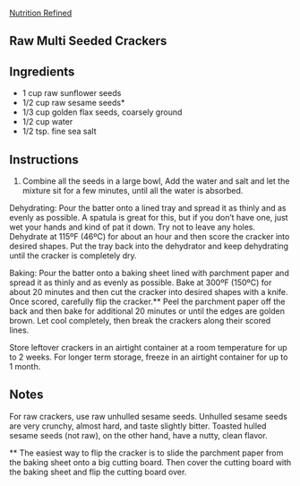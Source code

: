 
[Nutrition Refined](https://nutritionrefined.com/super-seedy-crackers/)


## Raw Multi Seeded Crackers


## Ingredients
* 1 cup raw sunflower seeds
* 1/2 cup raw sesame seeds*
* 1/3 cup golden flax seeds, coarsely ground
* 1/2 cup water
* 1/2 tsp. fine sea salt



## Instructions
1. Combine all the seeds in a large bowl, 
   Add the water and salt and let the mixture sit for a few minutes, until all the water is absorbed.

Dehydrating:
   Pour the batter onto a lined tray and spread it as thinly and as evenly as possible. A spatula is great for this, but if you don’t have one, just wet your hands and kind of pat it down. Try not to leave any holes. Dehydrate at 115ºF (46ºC) for about an hour and then score the cracker into desired shapes. Put the tray back into the dehydrator and keep dehydrating until the cracker is completely dry.

Baking: 
   Pour the batter onto a baking sheet lined with parchment paper and spread it as thinly and as evenly as possible. Bake at 300ºF (150ºC) for about 20 minutes and then cut the cracker into desired shapes with a knife. Once scored, carefully flip the cracker.** Peel the parchment paper off the back and then bake for additional 20 minutes or until the edges are golden brown. Let cool completely, then break the crackers along their scored lines.

Store leftover crackers in an airtight container at a room temperature for up to 2 weeks. 
For longer term storage, freeze in an airtight container for up to 1 month.


## Notes 
For raw crackers, use raw unhulled sesame seeds. Unhulled sesame seeds are very crunchy, almost hard, and taste slightly bitter. 
Toasted hulled sesame seeds (not raw), on the other hand, have a nutty, clean flavor.


** The easiest way to flip the cracker is to slide the parchment paper from the baking sheet onto a big cutting board. 
Then cover the cutting board with the baking sheet and flip the cutting board over.
